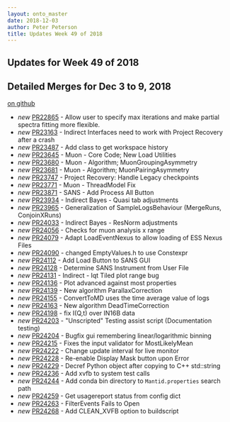 ```yaml
---
layout: onto_master
date: 2018-12-03
author: Peter Peterson
title: Updates Week 49 of 2018
---
```

Updates for Week 49 of 2018
---------------------------

Detailed Merges for Dec 3 to 9, 2018
------------------------------------
[on github](https://github.com/mantidproject/mantid/pulls?q=is%3Apr+merged%3A2018-12-04..2018-12-09)

* *new* [PR22865](https://github.com/mantidproject/mantid/pull/22865) - Allow user to specify max iterations and make partial spectra fitting more flexible.
* *new* [PR23163](https://github.com/mantidproject/mantid/pull/23163) - Indirect Interfaces need to work with Project Recovery after a crash
* *new* [PR23487](https://github.com/mantidproject/mantid/pull/23487) - Add class to get workspace history
* *new* [PR23645](https://github.com/mantidproject/mantid/pull/23645) - Muon - Core Code; New Load Utilities
* *new* [PR23680](https://github.com/mantidproject/mantid/pull/23680) - Muon - Algorithm; MuonGroupingAsymmetry
* *new* [PR23681](https://github.com/mantidproject/mantid/pull/23681) - Muon - Algorithm; MuonPairingAsymmetry
* *new* [PR23747](https://github.com/mantidproject/mantid/pull/23747) - Project Recovery: Handle Legacy checkpoints
* *new* [PR23771](https://github.com/mantidproject/mantid/pull/23771) - Muon -  ThreadModel Fix
* *new* [PR23871](https://github.com/mantidproject/mantid/pull/23871) - SANS - Add Process All Button
* *new* [PR23934](https://github.com/mantidproject/mantid/pull/23934) - Indirect Bayes - Quasi tab adjustments
* *new* [PR23965](https://github.com/mantidproject/mantid/pull/23965) - Generalization of SampleLogsBehaviour (MergeRuns, ConjoinXRuns)
* *new* [PR24033](https://github.com/mantidproject/mantid/pull/24033) - Indirect Bayes - ResNorm adjustments
* *new* [PR24056](https://github.com/mantidproject/mantid/pull/24056) - Checks for muon analysis x range
* *new* [PR24079](https://github.com/mantidproject/mantid/pull/24079) - Adapt LoadEventNexus to allow loading of ESS Nexus Files
* *new* [PR24090](https://github.com/mantidproject/mantid/pull/24090) - changed EmptyValues.h to use Constexpr
* *new* [PR24112](https://github.com/mantidproject/mantid/pull/24112) - Add Load Button to SANS GUI
* *new* [PR24128](https://github.com/mantidproject/mantid/pull/24128) - Determine SANS Instrument from User File
* *new* [PR24131](https://github.com/mantidproject/mantid/pull/24131) - Indirect - Iqt Tiled plot range bug
* *new* [PR24136](https://github.com/mantidproject/mantid/pull/24136) - Plot advanced against most properties
* *new* [PR24139](https://github.com/mantidproject/mantid/pull/24139) - New algorithm ParallaxCorrection
* *new* [PR24155](https://github.com/mantidproject/mantid/pull/24155) - ConvertToMD uses the time average value of logs
* *new* [PR24163](https://github.com/mantidproject/mantid/pull/24163) - New algorithm DeadTimeCorrection
* *new* [PR24198](https://github.com/mantidproject/mantid/pull/24198) - fix I(Q,t) over IN16B data
* *new* [PR24203](https://github.com/mantidproject/mantid/pull/24203) - "Unscripted" Testing assist script (Documentation testing)
* *new* [PR24204](https://github.com/mantidproject/mantid/pull/24204) - Bugfix gui remembering linear/logarithmic binning
* *new* [PR24215](https://github.com/mantidproject/mantid/pull/24215) - Fixes the input validator for MostLikelyMean
* *new* [PR24222](https://github.com/mantidproject/mantid/pull/24222) - Change update interval for live monitor
* *new* [PR24228](https://github.com/mantidproject/mantid/pull/24228) - Re-enable Display Mask button upon Error
* *new* [PR24229](https://github.com/mantidproject/mantid/pull/24229) - Decref Python object after copying to C++ std::string
* *new* [PR24236](https://github.com/mantidproject/mantid/pull/24236) - Add xvfb to system test calls
* *new* [PR24244](https://github.com/mantidproject/mantid/pull/24244) - Add conda bin directory to `Mantid.properties` search path
* *new* [PR24259](https://github.com/mantidproject/mantid/pull/24259) - Get usagereport status from config dict
* *new* [PR24263](https://github.com/mantidproject/mantid/pull/24263) - FilterEvents Fails to Open
* *new* [PR24268](https://github.com/mantidproject/mantid/pull/24268) - Add CLEAN_XVFB option to buildscript
